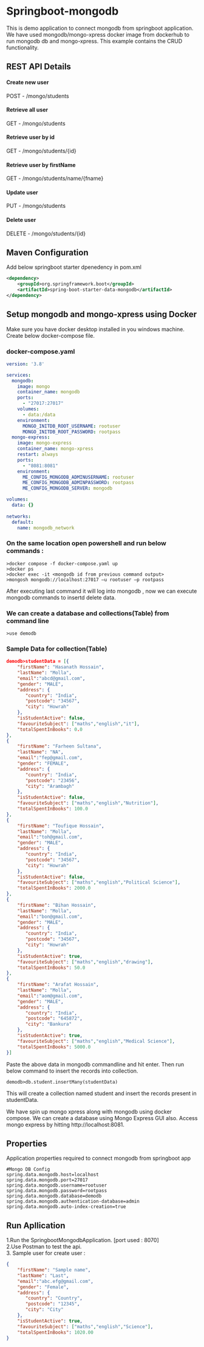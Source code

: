 # Springboot-mongodb
This is demo application to connect mongodb from springboot application.
We have used mongodb/mongo-xpress docker image from dockerhub to run mongodb db and mongo-xpress.
This example contains the CRUD functionality.
 
## REST API Details
#### Create new user
POST - /mongo/students
<br>
#### Retrieve all user
GET - /mongo/students
#### Retrieve user by id
GET - /mongo/students/{id}
#### Retrieve user by firstName
GET - /mongo/students/name/{fname}
<br>
#### Update user
PUT - /mongo/students
<br>
#### Delete user
DELETE - /mongo/students/{id}

## Maven Configuration
Add below springboot starter dpenedency in pom.xml
```xml
<dependency>
	<groupId>org.springframework.boot</groupId>
	<artifactId>spring-boot-starter-data-mongodb</artifactId>
</dependency>
```
## Setup mongodb and mongo-xpress using Docker
Make sure you have docker desktop installed in you windows machine.
Create below docker-compose file. 
### docker-compose.yaml
```yaml
version: '3.8'

services:
  mongodb:
    image: mongo
    container_name: mongodb
    ports:
      - "27017:27017"
    volumes:
      - data:/data
    environment:
      MONGO_INITDB_ROOT_USERNAME: rootuser
      MONGO_INITDB_ROOT_PASSWORD: rootpass
  mongo-express:
    image: mongo-express
    container_name: mongo-xpress
    restart: always
    ports:
      - "8081:8081"
    environment:
      ME_CONFIG_MONGODB_ADMINUSERNAME: rootuser
      ME_CONFIG_MONGODB_ADMINPASSWORD: rootpass
      ME_CONFIG_MONGODB_SERVER: mongodb

volumes:
  data: {}      
          
networks:
  default:
    name: mongodb_network
```

### On the same location open powershell and run below commands : 
```shell 
>docker compose -f docker-compose.yaml up
>docker ps
>docker exec -it <mongodb id from previous command output>
>mongosh mongodb://localhost:27017 –u rootuser –p rootpass
```
After executing last command it will log into mongodb , now we can execute mongodb commands to insertd delete data.

### We can create a database and collections(Table) from command line
```shell
>use demodb
```

### Sample Data for collection(Table)
```JSON
demodb>studentData = [{
	"firstName": "Hasanath Hossain",
	"lastName": "Molla",
	"email":"abcd@gmail.com",
	"gender": "MALE",
	"address": {
	   "country": "India",
	   "postcode": "34567",
	   "city": "Howrah"
	},
	"isStudentActive": false,
	"favouriteSubject": ["maths","english","it"],
	"totalSpentInBooks": 0.0
},
{
	"firstName": "Farheen Sultana",
	"lastName": "NA",
	"email":"fep@gmail.com",
	"gender": "FEMALE",
	"address": {
	   "country": "India",
	   "postcode": "23456",
	   "city": "Arambagh"
	},
	"isStudentActive": false,
	"favouriteSubject": ["maths","english","Nutrition"],
	"totalSpentInBooks": 100.0
},
{
	"firstName": "Toufique Hossain",
	"lastName": "Molla",
	"email":"toh@gmail.com",
	"gender": "MALE",
	"address": {
	   "country": "India",
	   "postcode": "34567",
	   "city": "Howrah"
	},
	"isStudentActive": false,
	"favouriteSubject": ["maths","english","Political Science"],
	"totalSpentInBooks": 2000.0
},
{
	"firstName": "Bihan Hossain",
	"lastName": "Molla",
	"email":"bon@gmail.com",
	"gender": "MALE",
	"address": {
	   "country": "India",
	   "postcode": "34567",
	   "city": "Howrah"
	},
	"isStudentActive": true,
	"favouriteSubject": ["maths","english","drawing"],
	"totalSpentInBooks": 50.0
},
{
	"firstName": "Arafat Hossain",
	"lastName": "Molla",
	"email":"aom@gmail.com",
	"gender": "MALE",
	"address": {
	   "country": "India",
	   "postcode": "645872",
	   "city": "Bankura"
	},
	"isStudentActive": true,
	"favouriteSubject": ["maths","english","Medical Science"],
	"totalSpentInBooks": 5000.0
}]
```

Paste the above data in mongodb commandline and hit enter. Then run below command to insert the records into collection.
```shell
demodb>db.student.insertMany(studentData)
```
This will create a collection named student and insert the records present in studentData.

We have spin up mongo xpress along with mongodb using docker compose.
We can create a database using Mongo Express GUI also. Access mongo express by hitting http://localhost:8081. 

## Properties
Application properties required to connect mongodb from springboot app
```properties
#Mongo DB Config
spring.data.mongodb.host=localhost
spring.data.mongodb.port=27017
spring.data.mongodb.username=rootuser
spring.data.mongodb.password=rootpass
spring.data.mongodb.database=demodb
spring.data.mongodb.authentication-database=admin
spring.data.mongodb.auto-index-creation=true
```

## Run Apllication
1.Run the SpringbootMongodbApplication. [port used : 8070]
<br>2.Use Postman to test the api.
<br>3. Sample user for create user :
<br>
```json
{
	"firstName": "Sample name",
	"lastName": "Last",
	"email":"abc.efg@gmail.com",
	"gender": "Female",
	"address": {
	   "country": "Country",
	   "postcode": "12345",
	   "city": "City"
	},
	"isStudentActive": true,
	"favouriteSubject": ["maths","english","Science"],
	"totalSpentInBooks": 1020.00
}
```
